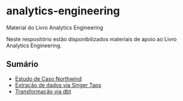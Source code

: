 # analytics-engineering
Material do Livro Analytics Engineering

Neste respositório estão disponibilizados materiais de apoio ao Livro Analytics Engineering.

## Sumário

* [Estudo de Caso Northwind](Northwind/README.md)
* [Extração de dados via Singer Taps](Extract/README.md)
* [Transformação via dbt](dbt_northwind/README.md)